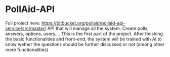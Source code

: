 # PollAid-API
Full project here: https://bitbucket.org/pollaid/pollaid-api-service/src/master/   API that will manage all the system. Create polls, answers, options, users.... This is the first part of the project. After finishing the basic functionalities and front-end, the system will be trained with AI to know wether the questions should be further discussed or not (among other more functionalities)
